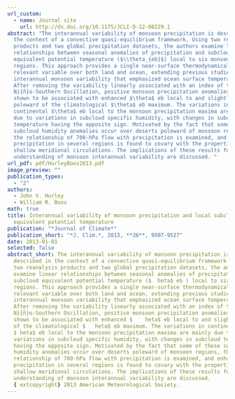 ```yaml
---
url_custom:
  - name: Journal site
    url: http://dx.doi.org/10.1175/JCLI-D-12-00229.1
abstract: "The interannual variability of monsoon precipitation is described in
  the context of a convective quasi-equilibrium framework. Using two reanalysis
  products and two global precipitation datasets, the authors examine linear
  relationships between seasonal anomalies of precipitation and subcloud
  equivalent potential temperature ($\\theta_{eb}$) local to six monsoon
  regions. This approach provides a single near-surface thermodynamically
  relevant variable over both land and ocean, extending previous studies of
  interannual monsoon variability that emphasized ocean surface temperatures.
  After removing the variability linearly associated with an index of the El
  Ni{ñ}o-Southern Oscillation, positive monsoon precipitation anomalies are
  shown to be associated with enhanced $\theta$ eb local to and slightly
  poleward of the climatological $\theta$ eb maximum. The variations in
  continental $\theta$ eb local to the monsoon precipitation maxima are mainly
  due to variations in subcloud specific humidity, with changes in subcloud
  temperature having the opposite sign. Motivated by the fact that some of these
  subcloud humidity anomalies occur over deserts poleward of monsoon regions,
  the relationship of 700-hPa flow with precipitation is examined, and enhanced
  precipitation in several regions is found to covary with the properties of
  shallow meridional circulations. The implications of these results for the
  understanding of monsoon interannual variability are discussed. "
url_pdf: pdf/HurleyBoos2013.pdf
image_preview: ""
publication_types:
  - "2"
authors:
  - John V. Hurley
  - William R. Boos
math: true
title: Interannual variability of monsoon precipitation and local subcloud
  equivalent potential temperature
publication: "*Journal of Climate*"
publication_short: "*J. Clim.*, 2013, **26**, 9507-9527"
date: 2013-01-01
selected: false
abstract_short: The interannual variability of monsoon precipitation is
  described in the context of a convective quasi-equilibrium framework. Using
  two reanalysis products and two global precipitation datasets, the authors
  examine linear relationships between seasonal anomalies of precipitation and
  subcloud equivalent potential temperature ($	heta$ eb ) local to six monsoon
  regions. This approach provides a single near-surface thermodynamically
  relevant variable over both land and ocean, extending previous studies of
  interannual monsoon variability that emphasized ocean surface temperatures.
  After removing the variability linearly associated with an index of the El
  Ni{ñ}o-Southern Oscillation, positive monsoon precipitation anomalies are
  shown to be associated with enhanced $	heta$ eb local to and slightly poleward
  of the climatological $	heta$ eb maximum. The variations in continental
  $	heta$ eb local to the monsoon precipitation maxima are mainly due to
  variations in subcloud specific humidity, with changes in subcloud temperature
  having the opposite sign. Motivated by the fact that some of these subcloud
  humidity anomalies occur over deserts poleward of monsoon regions, the
  relationship of 700-hPa flow with precipitation is examined, and enhanced
  precipitation in several regions is found to covary with the properties of
  shallow meridional circulations. The implications of these results for the
  understanding of monsoon interannual variability are discussed.
  {	extcopyright} 2013 American Meteorological Society.
---
```

